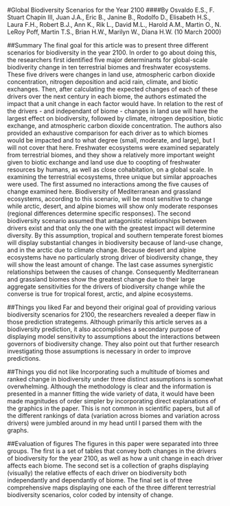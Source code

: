 #Global Biodiversity Scenarios for the Year 2100
####By Osvaldo E.S., F. Stuart Chapin III, Juan J.A., Eric B., Janine B., Rodolfo D., Elisabeth H.S., Laura F.H., Robert B.J., Ann K., Rik L., David M.L., Harold A.M., Martin O., N. LeRoy Poff, Martin T.S., Brian H.W., Marilyn W., Diana H.W. (10 March 2000)

##Summary
The final goal for this article was to present three different scenarios for biodiversity in the year 2100. In order to go about doing this, the researchers first identified five major determinants for global-scale biodiverity change in ten terrestrial biomes and freshwater ecosystems. These five drivers were changes in land use, atmospheric carbon dioxide concentration, nitrogen deposition and acid rain, climate, and biotic exchanges. Then, after calculating the expected changes of each of these drivers over the next century in each biome, the authors estimated the impact that a unit change in each factor would have. In relation to the rest of the drivers - and independant of biome - changes in land use will have the largest effect on biodiversity, followed by climate, nitrogen deposition, biotic exchange, and atmospheric carbon dioxide concentration. The authors also provided an exhaustive comparison for each driver as to which biomes would be impacted and to what degree (small, moderate, and large), but I will not cover that here. Freshwater ecosystems were examined separately from terrestrial biomes, and they show a relatively more important weight given to biotic exchange and land use due to coopting of freshwater resources by humans, as well as close cohabitation, on a global scale. In examining the terrestrial ecosystems, three unique but similar approaches were used. The first assumed no interactions among the five causes of change examined here. Biodiversity of Mediterranean and grassland ecosystems, according to this scenario, will be most sensitive to change while arctic, desert, and alpine biomes will show only moderate responses (regional differences determine specific responses). The second biodiversity scenario assumed that antagonistic relationships between drivers exist and that only the one with the greatest impact will determine diversity. By this assumption, tropical and southern temperate forest biomes will display substantial changes in biodiversity because of land-use change, and in the arctic due to climate change. Because desert and alpine ecosystems have no particularly strong driver of biodiversity change, they will show the least amount of change. The last case assumes synergistic relationships between the causes of change. Consequently Mediterranean and grassland biomes show the greatest change due to their large aggregate sensitivities for the drivers of biodiversity change while the converse is true for tropical forest, arctic, and alpine ecosystems. 

##Things you liked
Far and beyond their original goal of providing various biodiversity scenarios for 2100, the researchers revealed a deeper flaw in those prediction strategems. Although primarily this article serves as a biodiversity prediction, it also accomplishes a secondary purpose of displaying model sensitivity to assumptions about the interactions between governors of biodiversity change. They also point out that further research investigating those assumptions is necessary in order to improve predictions.

##Things you did not like
Incorporating such a multitude of biomes and ranked change in biodiversity under three distinct assumptions is somewhat overwhelming. Although the methodology is clear and the information is presented in a manner fitting the wide variety of data, it would have been made magnitudes of order simpler by incorporating direct explanations of the graphics in the paper. This is not common in scientific papers, but all of the different rankings of data (variation across biomes and variation across drivers) were jumbled around in my head until I parsed them with the graphs.

##Evaluation of figures
The figures in this paper were separated into three groups. The first is a set of tables that convey both changes in the drivers of biodiversity for the year 2100, as well as how a unit change in each driver affects each biome. The second set is a collection of graphs displaying (visually) the relative effects of each driver on biodiversity both independantly and dependantly of biome. The final set is of three comprehensive maps displaying one each of the three different terrestrial biodiversity scenarios, color coded by intensity of change. 

